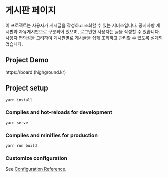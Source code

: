 # 게시판 페이지

이 프로젝트는 사용자가 게시글을 작성하고 조회할 수 있는 서비스입니다. 
공지사항 게시판과 자유게시판으로 구분되어 있으며, 로그인한 사용자는 글을 작성할 수 있습니다. 사용자 편의성을 고려하여 게시판별로 게시글을 쉽게 조회하고 관리할 수 있도록 설계되었습니다.

## Project Demo

https://board (highground.kr)

## Project setup

```
yarn install
```

### Compiles and hot-reloads for development

```
yarn serve
```

### Compiles and minifies for production

```
yarn run build
```

### Customize configuration

See [Configuration Reference](https://cli.vuejs.org/config/).
